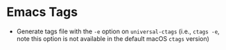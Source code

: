 # Emacs Tags

- Generate tags file with the `-e` option on `universal-ctags` (i.e., `ctags -e`, note this option is not available in the default macOS `ctags` version)
